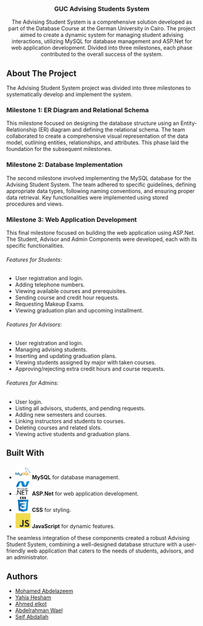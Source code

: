 <br/>
<p align="center">
  <h3 align="center">GUC Advising Students System</h3>

  <p align="center">
    The Advising Student System is a comprehensive solution developed as part of the Database Course at the German University in Cairo. The project aimed to create a dynamic system for managing student advising interactions, utilizing MySQL for database management and ASP.Net for web application development. Divided into three milestones, each phase contributed to the overall success of the system.
  </p>
</p>



## About The Project

The Advising Student System project was divided into three milestones to systematically develop and implement the system.

### Milestone 1: ER Diagram and Relational Schema
This milestone focused on designing the database structure using an Entity-Relationship (ER) diagram and defining the relational schema. The team collaborated to create a comprehensive visual representation of the data model, outlining entities, relationships, and attributes. This phase laid the foundation for the subsequent milestones.

### Milestone 2: Database Implementation
The second milestone involved implementing the MySQL database for the Advising Student System. The team adhered to specific guidelines, defining appropriate data types, following naming conventions, and ensuring proper data retrieval. Key functionalities were implemented using stored procedures and views.

### Milestone 3: Web Application Development
This final milestone focused on building the web application using ASP.Net. The Student, Advisor and Admin Components were developed, each with its specific functionalities.

###### Features for Students:
* User registration and login.
* Adding telephone numbers.
* Viewing available courses and prerequisites.
* Sending course and credit hour requests.
* Requesting Makeup Exams.
* Viewing graduation plan and upcoming installment.

###### Features for Advisors:
* User registration and login.
* Managing advising students.
* Inserting and updating graduation plans.
* Viewing students assigned by major with taken courses.
* Approving/rejecting extra credit hours and course requests.

###### Features for Admins:
* User login.
* Listing all advisors, students, and pending requests.
* Adding new semesters and courses.
* Linking instructors and students to courses.
* Deleting courses and related slots.
* Viewing active students and graduation plans.

## Built With

- <img src="https://raw.githubusercontent.com/devicons/devicon/master/icons/mysql/mysql-original-wordmark.svg" alt="mysql" width="40" height="40"/>  **MySQL** for database management.
- <img src="https://raw.githubusercontent.com/devicons/devicon/master/icons/dot-net/dot-net-original-wordmark.svg" alt="dotnet" width="40" height="40"/> **ASP.Net** for web application development.
- <img src="https://raw.githubusercontent.com/devicons/devicon/master/icons/css3/css3-original-wordmark.svg" alt="css3" width="40" height="40"/> **CSS** for styling.
-  <img src="https://raw.githubusercontent.com/devicons/devicon/master/icons/javascript/javascript-original.svg" alt="javascript" width="40" height="40"/> **JavaScript** for dynamic features.

The seamless integration of these components created a robust Advising Student System, combining a well-designed database structure with a user-friendly web application that caters to the needs of students, advisors, and an administrator. 

## Authors

* [Mohamed Abdelazeem](https://github.com/MohamedAbdel-Azeem)
* [Yahia Hesham](https://github.com/LUKITA1416171822)
* [Ahmed elkot](https://github.com/Agaae)
* [Abdelrahman Wael](https://github.com/welo5)
* [Seif Abdallah](https://github.com/seifabdalla)

